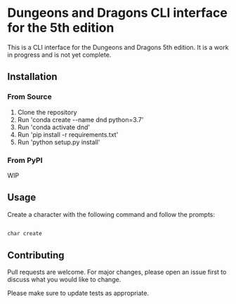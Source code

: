 # Dungeons and Dragons CLI interface for the 5th edition

This is a CLI interface for the Dungeons and Dragons 5th edition. It is a work in progress and is not yet complete.

## Installation

### From Source

1. Clone the repository
2. Run 'conda create --name dnd python=3.7'
3. Run 'conda activate dnd'
4. Run 'pip install -r requirements.txt'
5. Run 'python setup.py install'

### From PyPI
WIP

## Usage

Create a character with the following command and follow the prompts:

```bash

char create

```

## Contributing

Pull requests are welcome. For major changes, please open an issue first to discuss what you would like to change.

Please make sure to update tests as appropriate.

